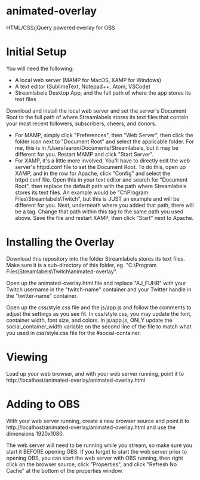 # animated-overlay
HTML/CSS/jQuery powered overlay for OBS

# Initial Setup
You will need the following:
- A local web server (MAMP for MacOS, XAMP for Windows)
- A text editor (SublimeText, Notepad++, Atom, VSCode)
- Streamlabels Desktop App, and the full path of where the app stores its text files

Download and install the local web server and set the server's Document Root to the full path of where Streamlabels stores its text files that contain your most recent followers, subscribers, cheers, and donors.

- For MAMP, simply click "Preferences", then "Web Server", then click the folder icon next to "Document Root" and select the applicable folder. For me, this is in /Users/aaron/Documents/Streamlabels, but it may be different for you. Restart MAMP and click "Start Server".
- For XAMP, it's a little more involved. You'll have to directly edit the web server's httpd.conf file to set the Document Root. To do this, open up XAMP, and in the row for Apache, click "Config" and select the httpd.conf file. Open this in your text editor and search for "Document Root", then replace the default path with the path where Streamlabels stores its text files. An example would be "C:\Program Files\Streamlabels\Twitch", but this is JUST an example and will be different for you. Next, underneath where you added that path, there will be a <DocumentRoot> tag. Change that path within this tag to the same path you used above. Save the file and restart XAMP, then click "Start" next to Apache.
  
# Installing the Overlay
Download this repository into the folder Streamlabels stores its text files. Make sure it is a sub-directory of this folder, eg. "C:\Program Files\Streamlabels\Twitch\animated-overlay\".

Open up the animated-overlay.html file and replace "AJ_FUHR" with your Twitch username in the "twitch-name" container and your Twitter handle in the "twitter-name" container. 

Open up the css/style.css file and the js/app.js and follow the comments to adjust the settings as you see fit. In css/style.css, you may update the font, container width, font size, and colors. In js/app.js, ONLY update the social_container_width variable on the second line of the file to match what you used in css/style.css file for the #social-container.

# Viewing
Load up your web browser, and with your web server running, point it to http://localhost/animated-overlay/animated-overlay.html

# Adding to OBS
With your web server running, create a new browser source and point it to http://localhost/animated-overlay/animated-overlay.html and use the dimensions 1920x1080.

The web server will need to be running while you stream, so make sure you start it BEFORE opening OBS. If you forget to start the web server prior to opening OBS, you can start the web server with OBS running, then right click on the browser source, click "Properties", and click "Refresh No Cache" at the bottom of the properties window.
